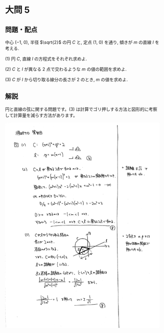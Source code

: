 ﻿---
layout: default
parent: 第 4 回
grand_parent: 模試テロ
summary: 円と直線
published: false
---

# 大問 5

## 問題・配点

中心 $(-1,\ 0)$, 半径 $\sqrt{2}$ の円 $C$ と, 定点 $(1,\ 0)$ を通り, 傾きが $m$ の直線 $l$ を考える.

(1) 円 $C$, 直線 $l$ の方程式をそれぞれ求めよ.

(2) $C$ と $l$ が異なる $2$ 点で交わるような $m$ の値の範囲を求めよ.

(3) $C$ が $l$ から切り取る線分の長さが $2$ のとき, $m$ の値を求めよ.

## 解説

円と直線の弦に関する問題です。(3) は計算でゴリ押しする方法と図形的に考察して計算量を減らす方法があります。

![](img/examterro_04-5.jpg)